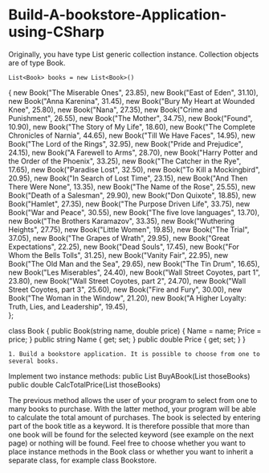 # Build-A-bookstore-Application-using-CSharp

Originally, you have type List<T> generic collection instance. Collection objects are of type Book.
    
    List<Book> books = new List<Book>()
{
    new Book("The Miserable Ones", 23.85),
    new Book("East of Eden", 31.10),
    new Book("Anna Karenina", 31.45),
    new Book("Bury My Heart at Wounded Knee", 25.80),
    new Book("Nana", 27.35),
    new Book("Crime and Punishment", 26.55),
    new Book("The Mother", 34.75),
    new Book("Found", 10.90),
    new Book("The Story of My Life", 18.60),
    new Book("The Complete Chronicles of Narnia", 44.65),
    new Book("Till We Have Faces", 14.95),
    new Book("The Lord of the Rings", 32.95),
    new Book("Pride and Prejudice", 24.15),
    new Book("A Farewell to Arms", 28.70),
    new Book("Harry Potter and the Order of the Phoenix", 33.25),
    new Book("The Catcher in the Rye", 17.65),
    new Book("Paradise Lost", 32.50),
    new Book("To Kill a Mockingbird", 20.95),
    new Book("In Search of Lost Time", 23.15),
    new Book("And Then There Were None", 13.35),
    new Book("The Name of the Rose", 25.55),
    new Book("Death of a Salesman", 29.90),
    new Book("Don Quixote", 18.85),
    new Book("Hamlet", 27.35),
    new Book("The Purpose Driven Life", 33.75),
    new Book("War and Peace", 30.55),
    new Book("The five love languages", 13.70),
    new Book("The Brothers Karamazov", 33.35),
    new Book("Wuthering Heights", 27.75),
    new Book("Little Women", 19.85),
    new Book("The Trial", 37.05),
    new Book("The Grapes of Wrath", 29.95),
    new Book("Great Expectations", 22.25),
    new Book("Dead Souls", 17.45),
    new Book("For Whom the Bells Tolls", 31.25),
    new Book("Vanity Fair", 22.95),
    new Book("The Old Man and the Sea", 29.65),
    new Book("The Tin Drum", 16.65),
    new Book("Les Miserables", 24.40),
    new Book("Wall Street Coyotes, part 1", 23.80),
    new Book("Wall Street Coyotes, part 2", 24.70),
    new Book("Wall Street Coyotes, part 3", 25.60),
    new Book("Fire and Fury", 30.00),
    new Book("The Woman in the Window", 21.20),
    new Book("A Higher Loyalty: Truth, Lies, and Leadership", 19.45),	
};

class Book
{
    public Book(string name, double price)
    {
        Name = name;
        Price = price;
    }
    public string Name { get; set; }
    public double Price { get; set; }
}
    
    
    1. Build a bookstore application. It is possible to choose from one to several books. 
Implement two instance methods:
public List<Book> BuyABook(List<Book> thoseBooks)
public double CalcTotalPrice(List<Book> thoseBooks)

The previous method allows the user of your program to select from one to many books to purchase.
With the latter method, your program will be able to calculate the total amount of purchases.
The book is selected by entering part of the book title as a keyword. It is therefore possible that more than one book will be found for the selected keyword (see example on the next page) or nothing will be found.
Feel free to choose whether you want to place instance methods in the Book class or whether you want to inherit a separate class, for example class Bookstore. 

